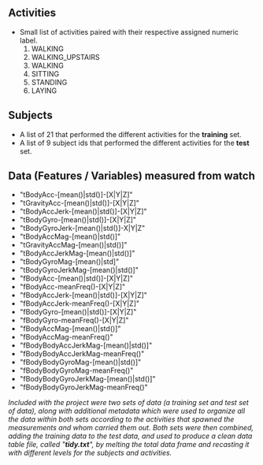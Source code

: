 ## Activities
- Small list of activities paired with their respective assigned numeric label.
    1. WALKING
    2. WALKING_UPSTAIRS
    3. WALKING
    4. SITTING
    5. STANDING
    6. LAYING

## Subjects
- A list of 21 that performed the different activities for the **training** set.
- A list of 9 subject ids that performed the different activities for the **test** set.

## Data (Features / Variables) measured from watch 
- "tBodyAcc-[mean()|std()]-[X|Y|Z]"
- "tGravityAcc-[mean()|std()]-[X|Y|Z]"
- "tBodyAccJerk-[mean()|std()]-[X|Y|Z]"
- "tBodyGyro-[mean()|std()]-[X|Y|Z]"
- "tBodyGyroJerk-[mean()|std()]-X|Y|Z"
- "tBodyAccMag-[mean()|std()]"
- "tGravityAccMag-[mean()|std()]"
- "tBodyAccJerkMag-[mean()|std()]"
- "tBodyGyroMag-[mean()|std]"
- "tBodyGyroJerkMag-[mean()|std()]"
- "fBodyAcc-[mean()|std()]-[X|Y|Z]"
- "fBodyAcc-meanFreq()-[X|Y|Z]"
- "fBodyAccJerk-[mean()|std()]-[X|Y|Z]"
- "fBodyAccJerk-meanFreq()-[X|Y|Z]"
- "fBodyGyro-[mean()|std()]-[X|Y|Z]"
- "fBodyGyro-meanFreq()-[X|Y|Z]"
- "fBodyAccMag-[mean()|std()]"
- "fBodyAccMag-meanFreq()"         
- "fBodyBodyAccJerkMag-[mean()|std()]"
- "fBodyBodyAccJerkMag-meanFreq()" 
- "fBodyBodyGyroMag-[mean()|std()]"
- "fBodyBodyGyroMag-meanFreq()"    
- "fBodyBodyGyroJerkMag-[mean()|std()]"
- "fBodyBodyGyroJerkMag-meanFreq()"

_Included with the project were two sets of data (a training set and test set of data), 
along with additional metadata which were used to organize all the data within both sets
according to the activities that spawned the measurements and whom carried them out.
Both sets were then combined, adding the training data to the test data, and used to 
produce a clean data table file, called "**tidy.txt**", by melting the total data frame 
and recasting it with different levels for the subjects and activities._
